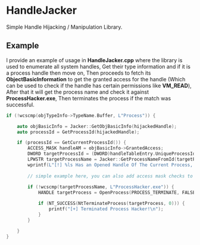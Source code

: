 
# HandleJacker

Simple Handle Hijacking / Manipulation Library.

## Example
I provide an example of usage in **HandleJacker.cpp** where the library is used to enumerate all system handles, Get their type information and if it is a process handle then move on, Then proceeds to fetch its **ObjectBasicInformation** to get the granted access for the handle (Which can be used to check if the handle has certain permissions like **VM_READ**), After that it will get the process name and check it against **ProcessHacker.exe**, Then terminates the process if the match was successful.

```cpp
if (!wcscmp(objTypeInfo->TypeName.Buffer, L"Process")) {

	auto objBasicInfo = Jacker::GetObjBasicInfo(hijackedHandle);
	auto processId = GetProcessId(hijackedHandle);

	if (processId == GetCurrentProcessId()) {
		ACCESS_MASK handleAM = objBasicInfo->GrantedAccess;
		DWORD targetProcessId = (DWORD)handleTableEntry.UniqueProcessId;
		LPWSTR targetProcessName = Jacker::GetProcessNameFromId(targetProcessId);
		wprintf(L"[!] %ls Has an Opened Handle Of The Current Process, Acess Mask: ( %x )!\n", targetProcessName, handleAM);
		
		// simple example here, you can also add access mask checks to see if the handle has VM_READ or VM_WRITE.
		
		if (!wcscmp(targetProcessName, L"ProcessHacker.exe")) {
			HANDLE targetProcess = OpenProcess(PROCESS_TERMINATE, FALSE, targetProcessId);

			if (NT_SUCCESS(NtTerminateProcess(targetProcess, 0))) {
				printf("[+] Terminated Process Hacker!\n");
			}
		}

	}
}
```
